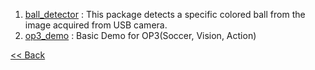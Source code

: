  1. [ball_detector] : This package detects a specific colored ball from the image acquired from USB camera.
 2. [op3_demo] : Basic Demo for OP3(Soccer, Vision, Action)


[&lt;&lt; Back](op3_user's_guide.md)

[ball_detector]:op3_ball_detector.md
[op3_demo]:op3_demo.md
